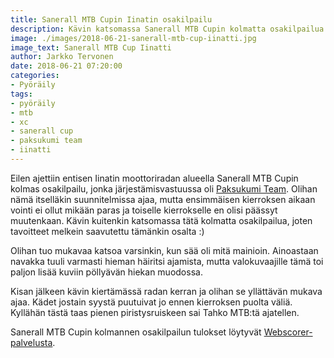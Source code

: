 ```yaml
---
title: Sanerall MTB Cupin Iinatin osakilpailu
description: Kävin katsomassa Sanerall MTB Cupin kolmatta osakilpailua Iinatissa, jonka järjestämisestä vastasi Paksukumi Team
image: ./images/2018-06-21-sanerall-mtb-cup-iinatti.jpg
image_text: Sanerall MTB Cup Iinatti
author: Jarkko Tervonen
date: 2018-06-21 07:20:00
categories:
- Pyöräily
tags:
- pyöräily
- mtb
- xc
- sanerall cup
- paksukumi team
- iinatti
---
```

Eilen ajettiin entisen Iinatin moottoriradan alueella Sanerall MTB Cupin kolmas osakilpailu, jonka järjestämisvastuussa oli [Paksukumi Team](http://www.paksukumiteam.fi/). Olihan nämä itselläkin suunnitelmissa ajaa, mutta ensimmäisen kierroksen aikaan vointi ei ollut mikään paras ja toiselle kierrokselle en olisi päässyt muutenkaan. Kävin kuitenkin katsomassa tätä kolmatta osakilpailua, joten tavoitteet melkein saavutettu tämänkin osalta :)

Olihan tuo mukavaa katsoa varsinkin, kun sää oli mitä mainioin. Ainoastaan navakka tuuli varmasti hieman häiritsi ajamista, mutta valokuvaajille tämä toi paljon lisää kuviin pöllyävän hiekan muodossa.

Kisan jälkeen kävin kiertämässä radan kerran ja olihan se yllättävän mukava ajaa. Kädet jostain syystä puutuivat jo ennen kierroksen puolta väliä. Kyllähän tästä taas pienen piristysruiskeen sai Tahko MTB:tä ajatellen.

Sanerall MTB Cupin kolmannen osakilpailun tulokset löytyvät [Webscorer-palvelusta](https://www.webscorer.com/race?raceid=141502).
